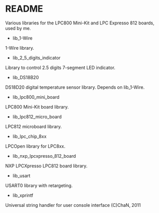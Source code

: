 # README #

Various libraries for the LPC800 Mini-Kit and LPC Expresso 812 boards, used by me.

* lib_1-Wire

1-Wire library.

* lib_2_5_digits_indicator

Library to control 2.5 digits 7-segment LED indicator.

* lib_DS18B20

DS18D20 digital temperature sensor library. Depends on lib_1-Wire.

* lib_lpc800_mini_board

LPC800 Mini-Kit board library.

* lib_lpc812_micro_board

LPC812 microboard library.
  
* lib_lpc_chip_8xx

LPCOpen library for LPC8xx.

* lib_nxp_lpcxpresso_812_board

NXP LPCXpresso LPC812 board library.

* lib_usart

USART0 library with retargeting.

* lib_xprintf

Universal string handler for user console interface  (C)ChaN, 2011

